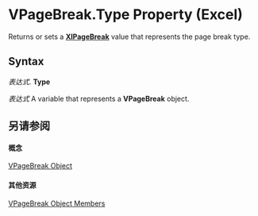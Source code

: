 
# VPageBreak.Type Property (Excel)

Returns or sets a  **[XlPageBreak](8e8f88fd-d12d-077d-bf36-a9084771fa41.md)** value that represents the page break type.


## Syntax

 _表达式_. **Type**

 _表达式_ A variable that represents a **VPageBreak** object.


## 另请参阅


#### 概念


[VPageBreak Object](0b37bdc0-b7e2-2b3f-ba6c-853cbbb67837.md)
#### 其他资源


[VPageBreak Object Members](http://msdn.microsoft.com/library/d6d29663-7922-a736-8964-730815c46e07%28Office.15%29.aspx)